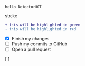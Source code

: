 ```
hello DetectorBOT 
```
~~stroke~~
```diff
+ this will be highlighted in green
- this will be highlighted in red
```

- [x] Finish my changes
- [ ] Push my commits to GitHub
- [ ] Open a pull request

[ ]